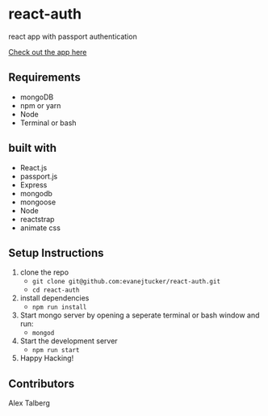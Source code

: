 # react-auth
react app with passport authentication

[Check out the app here](https://react-auth-simple.herokuapp.com/)

## Requirements
* mongoDB
* npm or yarn
* Node
* Terminal or bash

## built with
* React.js
* passport.js
* Express
* mongodb
* mongoose
* Node
* reactstrap
* animate css

## Setup Instructions
1. clone the repo 
    * `git clone git@github.com:evanejtucker/react-auth.git`
    * `cd react-auth`
2. install dependencies
    * `npm run install`
3. Start mongo server by opening a seperate terminal or bash window and run:
    * `mongod`
4. Start the development server
    * `npm run start`
5. Happy Hacking!

## Contributors
   Alex Talberg